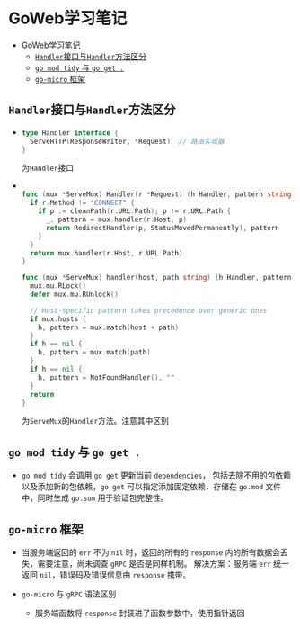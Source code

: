 # GoWeb学习笔记

- [GoWeb学习笔记](#goweb学习笔记)
  - [`Handler`接口与`Handler`方法区分](#handler接口与handler方法区分)
  - [`go mod tidy` 与 `go get .`](#go-mod-tidy-与-go-get-)
  - [`go-micro` 框架](#go-micro-框架)

## `Handler`接口与`Handler`方法区分

- ```Go
  type Handler interface {
    ServeHTTP(ResponseWriter, *Request)  // 路由实现器
  }
  ```
  
  为`Handler`接口

- ```Go

  func (mux *ServeMux) Handler(r *Request) (h Handler, pattern string) {
    if r.Method != "CONNECT" {
      if p := cleanPath(r.URL.Path); p != r.URL.Path {
        _, pattern = mux.handler(r.Host, p)
        return RedirectHandler(p, StatusMovedPermanently), pattern
      }
    }	
    return mux.handler(r.Host, r.URL.Path)
  }

  func (mux *ServeMux) handler(host, path string) (h Handler, pattern string) {
    mux.mu.RLock()
    defer mux.mu.RUnlock()

    // Host-specific pattern takes precedence over generic ones
    if mux.hosts {
      h, pattern = mux.match(host + path)
    }
    if h == nil {
      h, pattern = mux.match(path)
    }
    if h == nil {
      h, pattern = NotFoundHandler(), ""
    }
    return
  }
  ```

  为`ServeMux`的`Handler`方法。注意其中区别

## `go mod tidy` 与 `go get .`

- `go mod tidy` 会调用 `go get` 更新当前 `dependencies`， 包括去除不用的包依赖以及添加新的包依赖，`go get` 可以指定添加固定依赖，存储在 `go.mod` 文件中，同时生成 `go.sum` 用于验证包完整性。

## `go-micro` 框架

- 当服务端返回的 `err` 不为 `nil` 时，返回的所有的 `response` 内的所有数据会丢失，需要注意，尚未调查 `gRPC` 是否是同样机制。 解决方案：服务端 `err` 统一返回 `nil`，错误码及错误信息由 `response` 携带。

- `go-micro` 与 `gRPC` 语法区别

  - 服务端函数将 `response` 封装进了函数参数中，使用指针返回